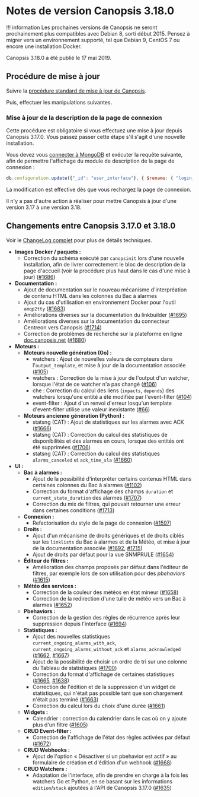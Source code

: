 # Notes de version Canopsis 3.18.0

!!! information
    Les prochaines versions de Canopsis ne seront prochainement plus compatibles avec Debian 8, sorti début 2015. Pensez à migrer vers un environnement supporté, tel que Debian 9, CentOS 7 ou encore une installation Docker.

Canopsis 3.18.0 a été publié le 17 mai 2019.

## Procédure de mise à jour

Suivre la [procédure standard de mise à jour de Canopsis](../guide-administration/mise-a-jour/index.md).

Puis, effectuer les manipulations suivantes.

### Mise à jour de la description de la page de connexion

Cette procédure est obligatoire si vous effectuez une mise à jour depuis Canopsis 3.17.0. Vous passez passer cette étape s'il s'agit d'une nouvelle installation.

Vous devez vous [connecter à MongoDB](../guide-administration/administration-avancee/connexion-a-la-base-de-donnees.md) et exécuter la requête suivante, afin de permettre l'affichage du module de description de la page de connexion :

```js
db.configuration.update({"_id": "user_interface"}, { $rename: { "login_page": "login_page_description" } })
```

La modification est effective dès que vous rechargez la page de connexion.

Il n'y a pas d'autre action à réaliser pour mettre Canopsis à jour d'une version 3.17 à une version 3.18.

## Changements entre Canopsis 3.17.0 et 3.18.0

Voir le [ChangeLog complet](https://git.canopsis.net/canopsis/canopsis/blob/develop/CHANGELOG.md) pour plus de détails techniques.

*  **Images Docker / paquets :**
    *  Correction du schéma exécuté par `canopsinit` lors d'une nouvelle installation, afin de livrer correctement le bloc de description de la page d'accueil (voir la procédure plus haut dans le cas d'une mise à jour) ([#1686](https://git.canopsis.net/canopsis/canopsis/issues/1686))
*  **Documentation :**
    *  Ajout de documentation sur le nouveau mécanisme d'interpréation de contenu HTML dans les colonnes du Bac à alarmes
    *  Ajout du cas d'utilisation en environnement Docker pour l'outil `amqp2tty` ([#1683](https://git.canopsis.net/canopsis/canopsis/issues/1683))
    *  Améliorations diverses sur la documentation du linkbuilder ([#1695](https://git.canopsis.net/canopsis/canopsis/issues/1695))
    *  Améliorations diverses sur la documentation du connecteur Centreon vers Canopsis ([#1714](https://git.canopsis.net/canopsis/canopsis/issues/1714))
    *  Correction de problèmes de recherche sur la plateforme en ligne [doc.canopsis.net](https://doc.canopsis.net) ([#1680](https://git.canopsis.net/canopsis/canopsis/issues/1680))
*  **Moteurs :**
    *  **Moteurs nouvelle génération (Go) :**
        *  watchers : Ajout de nouvelles valeurs de compteurs dans l'`output_template`, et mise à jour de la documentation associée ([#105](https://git.canopsis.net/canopsis/go-revolution/issues/105))
        *  watchers : Correction de la mise à jour de l'output d'un watcher, lorsque l'état de ce watcher n'a pas changé ([#106](https://git.canopsis.net/canopsis/go-revolution/issues/106))
        *  che : Correction du calcul des liens (`impacts`, `depends`) des watchers lorsqu'une entité a été modifiée par l'event-filter ([#104](https://git.canopsis.net/canopsis/go-revolution/issues/104))
        *  event-filter : Ajout d'un renvoi d'erreur losqu'un template d'event-filter utilise une valeur inexistante ([#66](https://git.canopsis.net/canopsis/go-revolution/issues/66))
    *  **Moteurs ancienne génération (Python) :**
        *  statsng (CAT) : Ajout de statistiques sur les alarmes avec ACK ([#1666](https://git.canopsis.net/canopsis/canopsis/issues/1666))
        *  statsng (CAT) : Correction du calcul des statistiques de disponibilités et des alarmes en cours, lorsque des entités ont été supprimées ([#1706](https://git.canopsis.net/canopsis/canopsis/issues/1706))
        *  statsng (CAT) : Correction du calcul des statistiques `alarms_canceled` et `ack_time_sla` ([#1660](https://git.canopsis.net/canopsis/canopsis/issues/1660)) 
*  **UI :**
    *  **Bac à alarmes :**
       *  Ajout de la possibilité d'interpréter certains contenus HTML dans certaines colonnes du Bac à alarmes ([#1102](https://git.canopsis.net/canopsis/canopsis/issues/1102))
       *  Correction du format d'affichage des champs `duration` et `current_state_duration` des alarmes ([#1707](https://git.canopsis.net/canopsis/canopsis/issues/1707))
       *  Correction du mix de filtres, qui pouvait retourner une erreur dans certaines conditions ([#1713](https://git.canopsis.net/canopsis/canopsis/issues/1713))
    *  **Connexion :**
        *  Refactorisation du style de la page de connexion ([#1597](https://git.canopsis.net/canopsis/canopsis/issues/1597))
    *  **Droits :**
        *  Ajout d'un mécanisme de droits génériques et de droits ciblés sur les `linklists` du Bac à alarmes et de la Météo, et mise à jour de la documentation associée ([#1692](https://git.canopsis.net/canopsis/canopsis/issues/169), [#1715](https://git.canopsis.net/canopsis/canopsis/issues/1715))
        *  Ajout de droits par défaut pour la vue SNMPRULE ([#1654](https://git.canopsis.net/canopsis/canopsis/issues/1654))
    *  **Éditeur de filtres :**
        *  Amélioration des champs proposés par défaut dans l'éditeur de filtres, par exemple lors de son utilisation pour des *pbehaviors* ([#1615](https://git.canopsis.net/canopsis/canopsis/issues/1615))
    *  **Météo des services :**
        *  Correction de la couleur des météos en état mineur ([#1658](https://git.canopsis.net/canopsis/canopsis/issues/1658))
        *  Correction de la redirection d'une tuile de météo vers un Bac à alarmes ([#1652](https://git.canopsis.net/canopsis/canopsis/issues/1652))
    *  **Pbehaviors :**
        *  Correction de la gestion des règles de récurrence après leur suppression depuis l'interface ([#1694](https://git.canopsis.net/canopsis/canopsis/issues/1694))
    *  **Statistiques :**
        *  Ajout des nouvelles statistiques `current_ongoing_alarms_with_ack`, `current_ongoing_alarms_without_ack` et `alarms_acknowledged` ([#1662](https://git.canopsis.net/canopsis/canopsis/issues/1662), [#1667](https://git.canopsis.net/canopsis/canopsis/issues/1667))
        *  Ajout de la possibilité de choisir un ordre de tri sur une colonne du Tableau de statistiques ([#1700](https://git.canopsis.net/canopsis/canopsis/issues/1700))
        *  Correction du format d'affichage de certaines statistiques ([#1665](https://git.canopsis.net/canopsis/canopsis/issues/1665), [#1638](https://git.canopsis.net/canopsis/canopsis/issues/1638))
        *  Correction de l'édition et de la suppression d'un widget de statistiques, qui n'était pas possible tant que son chargement n'était pas terminé ([#1663](https://git.canopsis.net/canopsis/canopsis/issues/1663))
        *  Correction du calcul lors du choix d'une durée ([#1661](https://git.canopsis.net/canopsis/canopsis/issues/1661))
    *  **Widgets :**
        *  Calendrier : correction du calendrier dans le cas où on y ajoute plus d'un filtre ([#1605](https://git.canopsis.net/canopsis/canopsis/issues/1605))
    *  **CRUD Event-filter :**
        *  Correction de l'affichage de l'état des règles activées par défaut ([#1672](https://git.canopsis.net/canopsis/canopsis/issues/1672))
    *  **CRUD Webhooks :**
        *  Ajout de l'option « Désactiver si un pbehavior est actif » au formulaire de création et d'édition d'un webhook ([#1668](https://git.canopsis.net/canopsis/canopsis/issues/1668))
    *  **CRUD Watchers :**
        *  Adaptation de l'interface, afin de prendre en charge à la fois les watchers Go et Python, en se basant sur les informations `edition`/`stack` ajoutées à l'API de Canopsis 3.17.0 ([#1635](https://git.canopsis.net/canopsis/canopsis/issues/1635))
